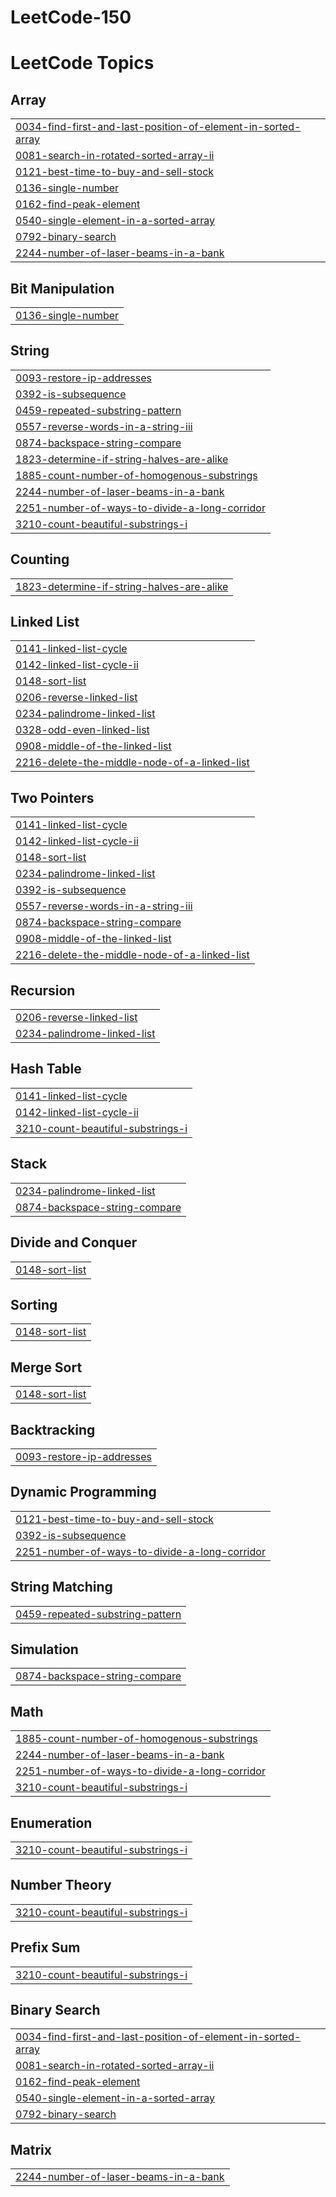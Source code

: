 # LeetCode-150
<!---LeetCode Topics Start-->
# LeetCode Topics
## Array
|  |
| ------- |
| [0034-find-first-and-last-position-of-element-in-sorted-array](https://github.com/sahsanjay3455/LeetCode-150/tree/master/0034-find-first-and-last-position-of-element-in-sorted-array) |
| [0081-search-in-rotated-sorted-array-ii](https://github.com/sahsanjay3455/LeetCode-150/tree/master/0081-search-in-rotated-sorted-array-ii) |
| [0121-best-time-to-buy-and-sell-stock](https://github.com/sahsanjay3455/LeetCode-150/tree/master/0121-best-time-to-buy-and-sell-stock) |
| [0136-single-number](https://github.com/sahsanjay3455/LeetCode-150/tree/master/0136-single-number) |
| [0162-find-peak-element](https://github.com/sahsanjay3455/LeetCode-150/tree/master/0162-find-peak-element) |
| [0540-single-element-in-a-sorted-array](https://github.com/sahsanjay3455/LeetCode-150/tree/master/0540-single-element-in-a-sorted-array) |
| [0792-binary-search](https://github.com/sahsanjay3455/LeetCode-150/tree/master/0792-binary-search) |
| [2244-number-of-laser-beams-in-a-bank](https://github.com/sahsanjay3455/LeetCode-150/tree/master/2244-number-of-laser-beams-in-a-bank) |
## Bit Manipulation
|  |
| ------- |
| [0136-single-number](https://github.com/sahsanjay3455/LeetCode-150/tree/master/0136-single-number) |
## String
|  |
| ------- |
| [0093-restore-ip-addresses](https://github.com/sahsanjay3455/LeetCode-150/tree/master/0093-restore-ip-addresses) |
| [0392-is-subsequence](https://github.com/sahsanjay3455/LeetCode-150/tree/master/0392-is-subsequence) |
| [0459-repeated-substring-pattern](https://github.com/sahsanjay3455/LeetCode-150/tree/master/0459-repeated-substring-pattern) |
| [0557-reverse-words-in-a-string-iii](https://github.com/sahsanjay3455/LeetCode-150/tree/master/0557-reverse-words-in-a-string-iii) |
| [0874-backspace-string-compare](https://github.com/sahsanjay3455/LeetCode-150/tree/master/0874-backspace-string-compare) |
| [1823-determine-if-string-halves-are-alike](https://github.com/sahsanjay3455/LeetCode-150/tree/master/1823-determine-if-string-halves-are-alike) |
| [1885-count-number-of-homogenous-substrings](https://github.com/sahsanjay3455/LeetCode-150/tree/master/1885-count-number-of-homogenous-substrings) |
| [2244-number-of-laser-beams-in-a-bank](https://github.com/sahsanjay3455/LeetCode-150/tree/master/2244-number-of-laser-beams-in-a-bank) |
| [2251-number-of-ways-to-divide-a-long-corridor](https://github.com/sahsanjay3455/LeetCode-150/tree/master/2251-number-of-ways-to-divide-a-long-corridor) |
| [3210-count-beautiful-substrings-i](https://github.com/sahsanjay3455/LeetCode-150/tree/master/3210-count-beautiful-substrings-i) |
## Counting
|  |
| ------- |
| [1823-determine-if-string-halves-are-alike](https://github.com/sahsanjay3455/LeetCode-150/tree/master/1823-determine-if-string-halves-are-alike) |
## Linked List
|  |
| ------- |
| [0141-linked-list-cycle](https://github.com/sahsanjay3455/LeetCode-150/tree/master/0141-linked-list-cycle) |
| [0142-linked-list-cycle-ii](https://github.com/sahsanjay3455/LeetCode-150/tree/master/0142-linked-list-cycle-ii) |
| [0148-sort-list](https://github.com/sahsanjay3455/LeetCode-150/tree/master/0148-sort-list) |
| [0206-reverse-linked-list](https://github.com/sahsanjay3455/LeetCode-150/tree/master/0206-reverse-linked-list) |
| [0234-palindrome-linked-list](https://github.com/sahsanjay3455/LeetCode-150/tree/master/0234-palindrome-linked-list) |
| [0328-odd-even-linked-list](https://github.com/sahsanjay3455/LeetCode-150/tree/master/0328-odd-even-linked-list) |
| [0908-middle-of-the-linked-list](https://github.com/sahsanjay3455/LeetCode-150/tree/master/0908-middle-of-the-linked-list) |
| [2216-delete-the-middle-node-of-a-linked-list](https://github.com/sahsanjay3455/LeetCode-150/tree/master/2216-delete-the-middle-node-of-a-linked-list) |
## Two Pointers
|  |
| ------- |
| [0141-linked-list-cycle](https://github.com/sahsanjay3455/LeetCode-150/tree/master/0141-linked-list-cycle) |
| [0142-linked-list-cycle-ii](https://github.com/sahsanjay3455/LeetCode-150/tree/master/0142-linked-list-cycle-ii) |
| [0148-sort-list](https://github.com/sahsanjay3455/LeetCode-150/tree/master/0148-sort-list) |
| [0234-palindrome-linked-list](https://github.com/sahsanjay3455/LeetCode-150/tree/master/0234-palindrome-linked-list) |
| [0392-is-subsequence](https://github.com/sahsanjay3455/LeetCode-150/tree/master/0392-is-subsequence) |
| [0557-reverse-words-in-a-string-iii](https://github.com/sahsanjay3455/LeetCode-150/tree/master/0557-reverse-words-in-a-string-iii) |
| [0874-backspace-string-compare](https://github.com/sahsanjay3455/LeetCode-150/tree/master/0874-backspace-string-compare) |
| [0908-middle-of-the-linked-list](https://github.com/sahsanjay3455/LeetCode-150/tree/master/0908-middle-of-the-linked-list) |
| [2216-delete-the-middle-node-of-a-linked-list](https://github.com/sahsanjay3455/LeetCode-150/tree/master/2216-delete-the-middle-node-of-a-linked-list) |
## Recursion
|  |
| ------- |
| [0206-reverse-linked-list](https://github.com/sahsanjay3455/LeetCode-150/tree/master/0206-reverse-linked-list) |
| [0234-palindrome-linked-list](https://github.com/sahsanjay3455/LeetCode-150/tree/master/0234-palindrome-linked-list) |
## Hash Table
|  |
| ------- |
| [0141-linked-list-cycle](https://github.com/sahsanjay3455/LeetCode-150/tree/master/0141-linked-list-cycle) |
| [0142-linked-list-cycle-ii](https://github.com/sahsanjay3455/LeetCode-150/tree/master/0142-linked-list-cycle-ii) |
| [3210-count-beautiful-substrings-i](https://github.com/sahsanjay3455/LeetCode-150/tree/master/3210-count-beautiful-substrings-i) |
## Stack
|  |
| ------- |
| [0234-palindrome-linked-list](https://github.com/sahsanjay3455/LeetCode-150/tree/master/0234-palindrome-linked-list) |
| [0874-backspace-string-compare](https://github.com/sahsanjay3455/LeetCode-150/tree/master/0874-backspace-string-compare) |
## Divide and Conquer
|  |
| ------- |
| [0148-sort-list](https://github.com/sahsanjay3455/LeetCode-150/tree/master/0148-sort-list) |
## Sorting
|  |
| ------- |
| [0148-sort-list](https://github.com/sahsanjay3455/LeetCode-150/tree/master/0148-sort-list) |
## Merge Sort
|  |
| ------- |
| [0148-sort-list](https://github.com/sahsanjay3455/LeetCode-150/tree/master/0148-sort-list) |
## Backtracking
|  |
| ------- |
| [0093-restore-ip-addresses](https://github.com/sahsanjay3455/LeetCode-150/tree/master/0093-restore-ip-addresses) |
## Dynamic Programming
|  |
| ------- |
| [0121-best-time-to-buy-and-sell-stock](https://github.com/sahsanjay3455/LeetCode-150/tree/master/0121-best-time-to-buy-and-sell-stock) |
| [0392-is-subsequence](https://github.com/sahsanjay3455/LeetCode-150/tree/master/0392-is-subsequence) |
| [2251-number-of-ways-to-divide-a-long-corridor](https://github.com/sahsanjay3455/LeetCode-150/tree/master/2251-number-of-ways-to-divide-a-long-corridor) |
## String Matching
|  |
| ------- |
| [0459-repeated-substring-pattern](https://github.com/sahsanjay3455/LeetCode-150/tree/master/0459-repeated-substring-pattern) |
## Simulation
|  |
| ------- |
| [0874-backspace-string-compare](https://github.com/sahsanjay3455/LeetCode-150/tree/master/0874-backspace-string-compare) |
## Math
|  |
| ------- |
| [1885-count-number-of-homogenous-substrings](https://github.com/sahsanjay3455/LeetCode-150/tree/master/1885-count-number-of-homogenous-substrings) |
| [2244-number-of-laser-beams-in-a-bank](https://github.com/sahsanjay3455/LeetCode-150/tree/master/2244-number-of-laser-beams-in-a-bank) |
| [2251-number-of-ways-to-divide-a-long-corridor](https://github.com/sahsanjay3455/LeetCode-150/tree/master/2251-number-of-ways-to-divide-a-long-corridor) |
| [3210-count-beautiful-substrings-i](https://github.com/sahsanjay3455/LeetCode-150/tree/master/3210-count-beautiful-substrings-i) |
## Enumeration
|  |
| ------- |
| [3210-count-beautiful-substrings-i](https://github.com/sahsanjay3455/LeetCode-150/tree/master/3210-count-beautiful-substrings-i) |
## Number Theory
|  |
| ------- |
| [3210-count-beautiful-substrings-i](https://github.com/sahsanjay3455/LeetCode-150/tree/master/3210-count-beautiful-substrings-i) |
## Prefix Sum
|  |
| ------- |
| [3210-count-beautiful-substrings-i](https://github.com/sahsanjay3455/LeetCode-150/tree/master/3210-count-beautiful-substrings-i) |
## Binary Search
|  |
| ------- |
| [0034-find-first-and-last-position-of-element-in-sorted-array](https://github.com/sahsanjay3455/LeetCode-150/tree/master/0034-find-first-and-last-position-of-element-in-sorted-array) |
| [0081-search-in-rotated-sorted-array-ii](https://github.com/sahsanjay3455/LeetCode-150/tree/master/0081-search-in-rotated-sorted-array-ii) |
| [0162-find-peak-element](https://github.com/sahsanjay3455/LeetCode-150/tree/master/0162-find-peak-element) |
| [0540-single-element-in-a-sorted-array](https://github.com/sahsanjay3455/LeetCode-150/tree/master/0540-single-element-in-a-sorted-array) |
| [0792-binary-search](https://github.com/sahsanjay3455/LeetCode-150/tree/master/0792-binary-search) |
## Matrix
|  |
| ------- |
| [2244-number-of-laser-beams-in-a-bank](https://github.com/sahsanjay3455/LeetCode-150/tree/master/2244-number-of-laser-beams-in-a-bank) |
<!---LeetCode Topics End-->